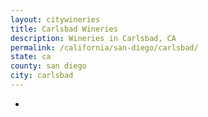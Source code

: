 ```yaml
---
layout: citywineries
title: Carlsbad Wineries
description: Wineries in Carlsbad, CA
permalink: /california/san-diego/carlsbad/
state: ca
county: san diego
city: carlsbad
---
```

-
